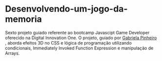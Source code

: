 # Desenvolvendo-um-jogo-da-memoria
Sexto projeto guiado referente ao bootcamp Javascipt Game Developer oferecido na Digital Innovation One. O projeto, guiado por <a href="https://github.com/SpruceGabriela">Gabriela Pinheiro </a>, aborda efeitos 3D no CSS e lógica de programação utilizando condicionais, Immediately Invoked Function Expression e manipulação de Arrays. 
